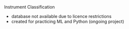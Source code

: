 Instrument Classification

- database not available due to licence restrictions
- created for practicing ML and Python (ongoing project)


